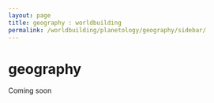 ```yaml
---
layout: page
title: geography : worldbuilding
permalink: /worldbuilding/planetology/geography/sidebar/
---
```


# geography

Coming soon
